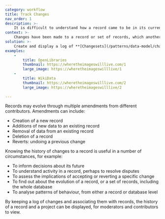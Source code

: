 ```yaml
---
category: workflow
title: Track Changes
nav_order: 1
description: >-
    It is difficult to understand how a record came to be in its current or previous state.
context: >-
    Changes have been made to a record or set of records, which another contributor or user would like to understand.
solution: >-
    Create and display a log of **[Changesets](/patterns/data-model/changeset)**, where each entry represents an amendment to a record.
examples:
    -
        title: OpenLibraries
        thumbnail: https://wheretheimageswilllive.com/1
        large_image: https://wheretheimageswilllive/1
    -
        title: WikiData
        thumbnail: https://wheretheimageswilllive.com/2
        large_image: https://wheretheimageswilllive/2
    
---
```


Records may evolve through multiple amendments from different contributors.  Amendments can include:

* Creation of a new record
* Additions of new data to an existing record
* Removal of data from an existing record
* Deletion of a record
* Reverts: undoing a previous change

Knowing the history of changes to a record is useful in a number of circumstances, for example:

* To inform decisions about its future
* To understand activity in a record, perhaps to resolve disputes
* To assess the implications of accepting or reverting a specific change
* To find out about the evolution of a record, or a set of records, including the whole database
* To analyse patterns of behaviour, from either a record or database level

By keeping a log of changes and associating them with records, the history of a record and a project can be displayed, for moderators and contributors to view.